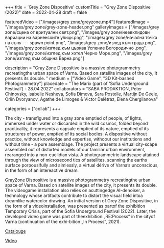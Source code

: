 +++
title = 'Grey Zone Dispositive'
customTitle = "Grey Zone Dispositive (2022)"
date = 2022-04-28
draft = false

featuredVideo = ["/images/grey zone/greyzone.mp4"]
featuredImage = "/images/grey zone/grey-zone-header.png"
galleryImages = ["/images/grey zone/сцена от вритуални свят.png", "/images/grey zone/неевклидови вариации на варненските улици.png", "/images/grey zone/начална точка на съня --- spawn point.png", "/images/grey zone/излед към града.png", "/images/grey zone/изглед към църква Успение Богородично .png", "/images/grey zone/изглед към хотел Черно Море.png", "/images/grey zone/изглед към община Варна.png"]

description = "Gray Zone Dispositive is a massive photogrammetry recreatingthe urban space of Varna. Based on satellite images of the city, it presents its double. "
medium = ["Video Game", "3D Kit-bashed Photogrammetry"]
placedate = "The Marix (part of 'Sofia Underground Festival') - 28.04.2022"
collaborators = "SABA PRODAKTION, Peter Chinovsky, Isabelle Nesheva, Sofia Dimova, Sara Postolle, Martijn De Geele, Orlin Dvoryanov, Agathe de Limoges & Victor Delétraz, Elena Chergilanova"

categories = ["collab"]
+++

The city - transfigured into a gray zone emptied of people, of lights, immersed under water or discarded in the wild cosmos, folded beyond practicality, it represents a capsule emptied of its nature, emptied of its structures of power, emptied of its social bodies. A dispositive without practice, without knowledge and expertise, withoout our institutions and without time - a pure assemblage. The project presents a virtual city-scape assembled out of distorted models of our familiar urban environment, rearanged into a non-euclidian vista. A photogrammetric landscape attained through the view of microsecond tics of satellites, scanning the earths surface porpouslfully and aimlessly, a virtual dérive of Varna’s unconscious, in the form of an intereactive dream.

GrayZone Dispositive is a massive photogrammetry recreatingthe urban space of Varna. Based on satellite images of the city, it presents its double. The videogame installation also relies on acuttingedge AI-denoiser, a technology whose artifacts contribute to distort the visual field intoa dreamlike watercolor drawing. An initial version of Grey Zone Dispositive, in the form of a videoinstallation, was presented as partof the exhibition Temporary Crisis, part of the Sofia Underground Festival (2022). Later, the developed video game was part of theexhibition „RE:Process“ in the cityof Varna (continuation of the exhi-bition „In Process“, 2021).

<!-- add link to the other  exhibiton, add full text-->

[Catalouge](https://openartfiles.bg/bg/files/download/2766/221207-115215_TEMPORARY%20CRISIS%20PROGRAM.pdf)

[Video](https://www.youtube.com/watch?v=EKn5Dzx3NxA)
